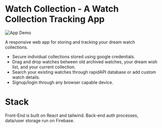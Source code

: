 # Watch Collection - A Watch Collection Tracking App

![App Demo](https://firebasestorage.googleapis.com/v0/b/watch-collection-app.appspot.com/o/Github%2Fdemo.gif?alt=media&token=074bd2e9-7d72-4438-b82c-f2d361e66370)

A responsive web app for storing and tracking your dream watch collections.

 - Secure individual collections stored using google credentials.
 - Drag and drop watches between old archived watches, your dream wish list, and your current collection.
 - Search your existing watches through rapidAPI database or add custom watch details.
 - Signup/login through any browser capable device. 

# Stack

Front-End is built on React and tailwind.
Back-end auth processes, data/user storage run on Firebase.

